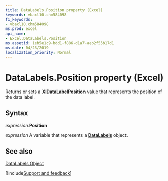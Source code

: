 ```yaml
---
title: DataLabels.Position property (Excel)
keywords: vbaxl10.chm584098
f1_keywords:
- vbaxl10.chm584098
ms.prod: excel
api_name:
- Excel.DataLabels.Position
ms.assetid: 1eb5e1c9-bdd1-f886-d1a7-aeb2f55b17d1
ms.date: 04/23/2019
localization_priority: Normal
---
```



# DataLabels.Position property (Excel)

Returns or sets a  **[XlDataLabelPosition](Excel.XlDataLabelPosition.md)** value that represents the position of the data label.


## Syntax

_expression_.**Position**

_expression_ A variable that represents a **[DataLabels](Excel.DataLabels(object).md)** object.


## See also


[DataLabels Object](Excel.DataLabels(object).md)

[!include[Support and feedback](~/includes/feedback-boilerplate.md)]